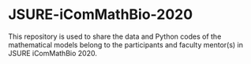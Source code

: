 # JSURE-iComMathBio-2020
This repository is used to share the data and Python codes of the mathematical models belong to the participants and faculty mentor(s) in JSURE iComMathBio 2020.  
